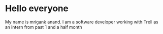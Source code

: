 # Hello everyone 
My name is mrigank anand. I am a software developer working with Trell as an intern from past 1 and a half month
